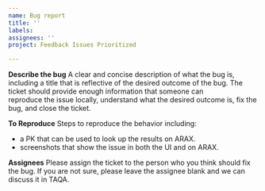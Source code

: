 ```yaml
---
name: Bug report
title: ''
labels: 
assignees: ''
project: Feedback Issues Prioritized

---
```


**Describe the bug**
A clear and concise description of what the bug is, including a title that is reflective 
of the desired outcome of the bug.  The ticket should provide enough information that someone can  
reproduce the issue locally, understand what the desired outcome is, fix the bug, and close the ticket.

**To Reproduce**
Steps to reproduce the behavior including: 
- a PK that can be used to look up the results on ARAX.
- screenshots that show the issue in both the UI and on ARAX.


**Assignees**
Please assign the ticket to the person who you think should fix the bug.  If you are not sure,
please leave the assignee blank and we can discuss it in TAQA. 